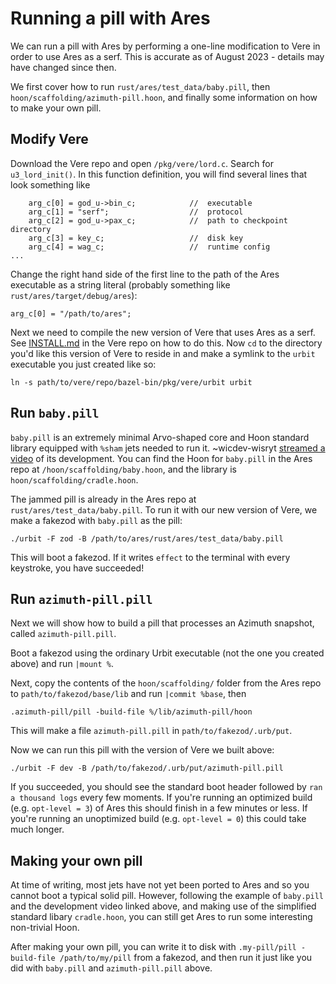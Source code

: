# Running a pill with Ares

We can run a pill with Ares by performing a one-line modification to Vere in order
to use Ares as a serf. This is accurate as of August 2023 - details may have
changed since then.

We first cover how to run `rust/ares/test_data/baby.pill`, then
`hoon/scaffolding/azimuth-pill.hoon`, and finally some information on how to
make your own pill.

## Modify Vere

Download the Vere repo and open `/pkg/vere/lord.c`. Search for `u3_lord_init()`.
In this function definition, you will find several lines that look something
like

```
    arg_c[0] = god_u->bin_c;            //  executable
    arg_c[1] = "serf";                  //  protocol
    arg_c[2] = god_u->pax_c;            //  path to checkpoint directory
    arg_c[3] = key_c;                   //  disk key
    arg_c[4] = wag_c;                   //  runtime config
...
```

Change the right hand side of the first line to the path of the Ares executable
as a string literal (probably something like `rust/ares/target/debug/ares`):

```
arg_c[0] = "/path/to/ares";
```

Next we need to compile the new version of Vere that uses Ares as a serf. See
[INSTALL.md](https://github.com/urbit/vere/blob/develop/INSTALL.md) in the Vere
repo on how to do this. Now `cd` to the directory you'd like this version of
Vere to reside in and make a symlink to the `urbit` executable you just
created like so:

```
ln -s path/to/vere/repo/bazel-bin/pkg/vere/urbit urbit
```

## Run `baby.pill`

`baby.pill` is an extremely minimal Arvo-shaped core and Hoon standard library
equipped with `%sham` jets needed to run it. ~wicdev-wisryt [streamed a
video](https://youtu.be/fOVhCx1a-9A) of its development. You can find the Hoon
for `baby.pill` in the Ares repo at `/hoon/scaffolding/baby.hoon`, and the
library is `hoon/scaffolding/cradle.hoon`.

The jammed pill is already in the Ares repo at `rust/ares/test_data/baby.pill`.
To run it with our new version of Vere, we make a fakezod with `baby.pill` as
the pill:

```
./urbit -F zod -B /path/to/ares/rust/ares/test_data/baby.pill
```

This will boot a fakezod. If it writes `effect` to the terminal with every
keystroke, you have succeeded!

## Run `azimuth-pill.pill`

Next we will show how to build a pill that processes an Azimuth snapshot, called
`azimuth-pill.pill`.

Boot a fakezod using the ordinary Urbit executable (not the one you created
above) and run `|mount %`.

Next, copy the contents of the `hoon/scaffolding/` folder from the Ares repo to
`path/to/fakezod/base/lib` and run `|commit %base`, then

```
.azimuth-pill/pill -build-file %/lib/azimuth-pill/hoon
```

This will make a file `azimuth-pill.pill` in `path/to/fakezod/.urb/put`.

Now we can run this pill with the version of Vere we built above:

```
./urbit -F dev -B /path/to/fakezod/.urb/put/azimuth-pill.pill
```

If you succeeded, you should see the standard boot header followed by `ran a
thousand logs` every few moments. If you're running an optimized build (e.g.
`opt-level = 3`) of Ares this should finish in a few minutes or less. If you're
running an unoptimized build (e.g. `opt-level = 0`) this could take much longer.

## Making your own pill

At time of writing, most jets have not yet been ported to Ares and so you cannot
boot a typical solid pill. However, following the example of `baby.pill` and the
development video linked above, and making use of the simplified standard libary
`cradle.hoon`, you can still get Ares to run some interesting non-trivial Hoon.

After making your own pill, you can write it to disk with `.my-pill/pill
-build-file /path/to/my/pill` from a fakezod, and then run it just like you did
with `baby.pill` and `azimuth-pill.pill` above.
